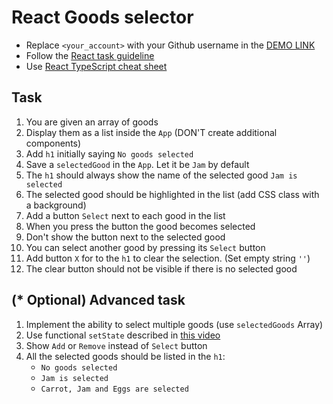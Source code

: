 # React Goods selector
- Replace `<your_account>` with your Github username in the [DEMO LINK](https://Rocketjet.github.io/react_goods-selector/)
- Follow the [React task guideline](https://github.com/mate-academy/react_task-guideline#react-tasks-guideline)
- Use [React TypeScript cheat sheet](https://mate-academy.github.io/fe-program/js/extra/react-typescript)

## Task
1. You are given an array of goods
1. Display them as a list inside the `App` (DON'T create additional components)
1. Add `h1` initially saying `No goods selected`
1. Save a `selectedGood` in the `App`. Let it be `Jam` by default
1. The `h1` should always show the name of the selected good `Jam is selected`
1. The selected good should be highlighted in the list (add CSS class with a background)
1. Add a button `Select` next to each good in the list
1. When you press the button the good becomes selected
1. Don't show the button next to the selected good
1. You can select another good by pressing its `Select` button
1. Add button `X` for to the `h1` to clear the selection. (Set empty string `''`)
1. The clear button should not be visible if there is no selected good

## (* Optional) Advanced task
1. Implement the ability to select multiple goods (use `selectedGoods` Array)
1. Use functional `setState` described in [this video](https://youtu.be/zMe2Qq-ThpM)
1. Show `Add` or `Remove` instead of `Select` button
1. All the selected goods should be listed in the `h1`:
    - `No goods selected`
    - `Jam is selected`
    - `Carrot, Jam and Eggs are selected`
